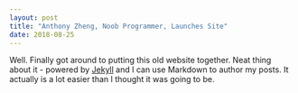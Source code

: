 ```yaml
---
layout: post
title: "Anthony Zheng, Noob Programmer, Launches Site"
date: 2018-08-25
---
```


Well. Finally got around to putting this old website together. Neat thing about it - powered by [Jekyll](http://jekyllrb.com) and I can use Markdown to author my posts. It actually is a lot easier than I thought it was going to be.